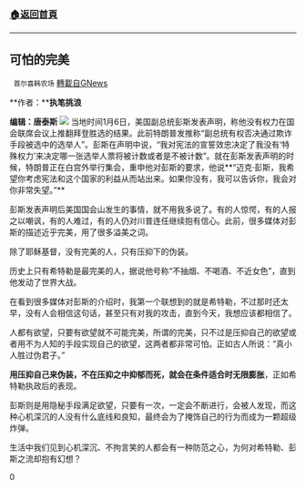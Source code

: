 ###  [:house:返回首頁](https://github.com/ourhimalayas/txt)
---

## 可怕的完美
` 首尔喜韩农场` [轉載自GNews](https://gnews.org/zh-hans/726489/)

**作者：****执笔挑浪**

**编辑：唐泰斯**
![]()![](https://gnews.org/wp-content/uploads/2021/01/Screen-Shot-2021-01-07-at-8.32.25-PM.png)
当地时间1月6日，美国副总统彭斯发表声明，称他没有权力在国会联席会议上推翻拜登胜选的结果。此前特朗普发推称“副总统有权否决通过欺诈手段被选中的选举人”。彭斯在声明中说，“我对宪法的宣誓效忠决定了我没有‘特殊权力’来决定哪一张选举人票将被计数或者是不被计数”。就在彭斯发表声明的时候，特朗普正在白宫外举行集会，重申他对彭斯的要求，他说**“迈克·彭斯，我希望你考虑宪法和这个国家的利益从而站出来。如果你没有，我可以告诉你，我会对你非常失望。”**

彭斯发表声明后美国国会山发生的事情，就不用我多说了。有的人惊愕，有的人报之以嘲讽，有的人难过，有的人仍对川普连任继续抱有信心。此前，很多媒体对彭斯的描述近乎完美，用了很多溢美之词。

除了耶稣基督，没有完美的人，只有压抑下的伪装。

历史上只有希特勒是最完美的人，据说他号称“不抽烟、不喝酒、不近女色”，直到他发动了世界大战。

在看到很多媒体对彭斯的介绍时，我第一个联想到的就是希特勒，不过那时还太早，没有人会相信这句话，甚至只有对我的攻击，直到今天，我想应该都相信了。

人都有欲望，只要有欲望就不可能完美，所谓的完美，只不过是压抑自己的欲望或者用不为人知的手段实现自己的欲望，这两者都非常可怕。正如古人所说：“真小人胜过伪君子。”

**用压抑自己来伪装，不在压抑之中抑郁而死，就会在条件适合时无限膨胀**，正如希特勒执政后的表现。

彭斯则是用隐秘手段满足欲望，只要有一次，一定会不断进行，会被人发现，而这种心机深沉的人没有什么底线和良知，最终会为了掩饰自己的行为而成为一颗超级炸弹。

生活中我们见到心机深沉、不拘言笑的人都会有一种防范之心，为何对希特勒、彭斯之流却抱有幻想？

0
